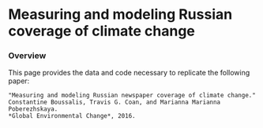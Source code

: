 # Measuring and modeling Russian coverage of climate change
  
### Overview
This page provides the data and code necessary to replicate the following paper: 

	"Measuring and modeling Russian newspaper coverage of climate change." 
	Constantine Boussalis, Travis G. Coan, and Marianna Marianna Poberezhskaya. 
	*Global Environmental Change*, 2016.
